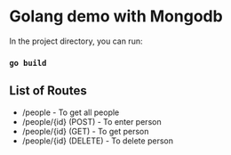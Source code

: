 # Golang demo with Mongodb

In the project directory, you can run:

### `go build`

## List of Routes
- /people - To get all people
- /people/{id} (POST) - To enter person 
- /people/{id} (GET) - To get person 
- /people/{id} (DELETE) - To delete person 
